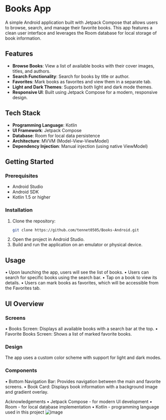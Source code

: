 # Books App

A simple Android application built with Jetpack Compose that allows users to browse, search, and manage their favorite books. This app features a clean user interface and leverages the Room database for local storage of book information.

## Features

- **Browse Books**: View a list of available books with their cover images, titles, and authors.
- **Search Functionality**: Search for books by title or author.
- **Favorites**: Mark books as favorites and view them in a separate tab.
- **Light and Dark Themes**: Supports both light and dark mode themes.
- **Responsive UI**: Built using Jetpack Compose for a modern, responsive design.

## Tech Stack

- **Programming Language**: Kotlin
- **UI Framework**: Jetpack Compose
- **Database**: Room for local data persistence
- **Architecture**: MVVM (Model-View-ViewModel)
- **Dependency Injection**: Manual injection (using native ViewModel)

## Getting Started

### Prerequisites

- Android Studio
- Android SDK
- Kotlin 1.5 or higher

### Installation

1. Clone the repository:
   ```bash
   git clone https://github.com/tennet0505/Books-Android.git

2.	Open the project in Android Studio.
3.	Build and run the application on an emulator or physical device.
   
## Usage
•	Upon launching the app, users will see the list of books.
•	Users can search for specific books using the search bar.
•	Tap on a book to view its details.
•	Users can mark books as favorites, which will be accessible from the Favorites tab.

## UI Overview

### Screens
•	Books Screen: Displays all available books with a search bar at the top.
•	Favorite Books Screen: Shows a list of marked favorite books.

### Design
The app uses a custom color scheme with support for light and dark modes. 

### Components
•	Bottom Navigation Bar: Provides navigation between the main and favorite screens.
•	Book Card: Displays book information with a background image and gradient overlay.


Acknowledgements
•	Jetpack Compose - for modern UI development
•	Room - for local database implementation
•	Kotlin - programming language used in this project
![image](https://github.com/user-attachments/assets/124d0a55-ffb8-40bb-99cb-bcc5f3421afc)
